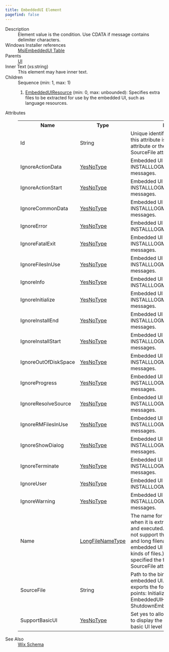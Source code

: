 ```yaml
---
title: EmbeddedUI Element
pagefind: false
---
```

<dl>
  <dt>Description</dt>
  <dd>Element value is the condition. Use CDATA if message contains delimiter characters.</dd>
  <dt>Windows Installer references</dt>
  <dd>
    <a href="http://msdn.microsoft.com/library/bb736317.aspx" target="_blank">MsiEmbeddedUI Table</a>
  </dd>
  <dt>Parents</dt>
  <dd>
    <a href="../ui/">UI</a>
  </dd>
  <dt>Inner Text (xs:string)</dt>
  <dd>This element may have inner text.</dd>
  <dt>Children</dt>
  <dd>Sequence (min: 1, max: 1)<ol><li><a href="../embeddeduiresource/">EmbeddedUIResource</a> (min: 0, max: unbounded): Specifies extra files to be extracted for use by the embedded UI, such as language resources.</li></ol></dd>
  <dt>Attributes</dt>
  <dd>
    <table cellspacing="0" cellpadding="0" class="schema">
      <tr>
        <th width="15%">Name</th>
        <th width="15%">Type</th>
        <th width="65%">Description</th>
        <th width="15%">Required</th>
      </tr>
      <tr>
        <td>Id</td>
        <td>String</td>
        <td>                         Unique identifier for embedded UI.If this attribute is not specified the Name attribute or the file name                         portion of the SourceFile attribute will be used.                     </td>
        <td>&nbsp;</td>
      </tr>
      <tr>
        <td>IgnoreActionData</td>
        <td><a href="../simple_type_yesnotype/">YesNoType</a></td>
        <td>Embedded UI will not recieve any INSTALLLOGMODE_ACTIONDATA messages.</td>
        <td>&nbsp;</td>
      </tr>
      <tr>
        <td>IgnoreActionStart</td>
        <td><a href="../simple_type_yesnotype/">YesNoType</a></td>
        <td>Embedded UI will not recieve any INSTALLLOGMODE_ACTIONSTART messages.</td>
        <td>&nbsp;</td>
      </tr>
      <tr>
        <td>IgnoreCommonData</td>
        <td><a href="../simple_type_yesnotype/">YesNoType</a></td>
        <td>Embedded UI will not recieve any INSTALLLOGMODE_COMMONDATA messages.</td>
        <td>&nbsp;</td>
      </tr>
      <tr>
        <td>IgnoreError</td>
        <td><a href="../simple_type_yesnotype/">YesNoType</a></td>
        <td>Embedded UI will not recieve any INSTALLLOGMODE_ERROR messages.</td>
        <td>&nbsp;</td>
      </tr>
      <tr>
        <td>IgnoreFatalExit</td>
        <td><a href="../simple_type_yesnotype/">YesNoType</a></td>
        <td>Embedded UI will not recieve any INSTALLLOGMODE_FATALEXIT messages.</td>
        <td>&nbsp;</td>
      </tr>
      <tr>
        <td>IgnoreFilesInUse</td>
        <td><a href="../simple_type_yesnotype/">YesNoType</a></td>
        <td>Embedded UI will not recieve any INSTALLLOGMODE_FILESINUSE messages.</td>
        <td>&nbsp;</td>
      </tr>
      <tr>
        <td>IgnoreInfo</td>
        <td><a href="../simple_type_yesnotype/">YesNoType</a></td>
        <td>Embedded UI will not recieve any INSTALLLOGMODE_INFO messages.</td>
        <td>&nbsp;</td>
      </tr>
      <tr>
        <td>IgnoreInitialize</td>
        <td><a href="../simple_type_yesnotype/">YesNoType</a></td>
        <td>Embedded UI will not recieve any INSTALLLOGMODE_INITIALIZE messages.</td>
        <td>&nbsp;</td>
      </tr>
      <tr>
        <td>IgnoreInstallEnd</td>
        <td><a href="../simple_type_yesnotype/">YesNoType</a></td>
        <td>Embedded UI will not recieve any INSTALLLOGMODE_INSTALLEND messages.</td>
        <td>&nbsp;</td>
      </tr>
      <tr>
        <td>IgnoreInstallStart</td>
        <td><a href="../simple_type_yesnotype/">YesNoType</a></td>
        <td>Embedded UI will not recieve any INSTALLLOGMODE_INSTALLSTART messages.</td>
        <td>&nbsp;</td>
      </tr>
      <tr>
        <td>IgnoreOutOfDiskSpace</td>
        <td><a href="../simple_type_yesnotype/">YesNoType</a></td>
        <td>Embedded UI will not recieve any INSTALLLOGMODE_OUTOFDISKSPACE messages.</td>
        <td>&nbsp;</td>
      </tr>
      <tr>
        <td>IgnoreProgress</td>
        <td><a href="../simple_type_yesnotype/">YesNoType</a></td>
        <td>Embedded UI will not recieve any INSTALLLOGMODE_PROGRESS messages.</td>
        <td>&nbsp;</td>
      </tr>
      <tr>
        <td>IgnoreResolveSource</td>
        <td><a href="../simple_type_yesnotype/">YesNoType</a></td>
        <td>Embedded UI will not recieve any INSTALLLOGMODE_RESOLVESOURCE messages.</td>
        <td>&nbsp;</td>
      </tr>
      <tr>
        <td>IgnoreRMFilesInUse</td>
        <td><a href="../simple_type_yesnotype/">YesNoType</a></td>
        <td>Embedded UI will not recieve any INSTALLLOGMODE_RMFILESINUSE messages.</td>
        <td>&nbsp;</td>
      </tr>
      <tr>
        <td>IgnoreShowDialog</td>
        <td><a href="../simple_type_yesnotype/">YesNoType</a></td>
        <td>Embedded UI will not recieve any INSTALLLOGMODE_SHOWDIALOG messages.</td>
        <td>&nbsp;</td>
      </tr>
      <tr>
        <td>IgnoreTerminate</td>
        <td><a href="../simple_type_yesnotype/">YesNoType</a></td>
        <td>Embedded UI will not recieve any INSTALLLOGMODE_TERMINATE messages.</td>
        <td>&nbsp;</td>
      </tr>
      <tr>
        <td>IgnoreUser</td>
        <td><a href="../simple_type_yesnotype/">YesNoType</a></td>
        <td>Embedded UI will not recieve any INSTALLLOGMODE_USER messages.</td>
        <td>&nbsp;</td>
      </tr>
      <tr>
        <td>IgnoreWarning</td>
        <td><a href="../simple_type_yesnotype/">YesNoType</a></td>
        <td>Embedded UI will not recieve any INSTALLLOGMODE_WARNING messages.</td>
        <td>&nbsp;</td>
      </tr>
      <tr>
        <td>Name</td>
        <td><a href="../simple_type_longfilenametype/">LongFileNameType</a></td>
        <td>                         The name for the embedded UI DLL when it is extracted from the Product and executed. (Windows Installer                         does not support the typical short filename and long filename combination for embedded UI files as it                         does for other kinds of files.) If this attribute is not specified the file name portion of the SourceFile                         attribute will be used.                     </td>
        <td>&nbsp;</td>
      </tr>
      <tr>
        <td>SourceFile</td>
        <td>String</td>
        <td>                         Path to the binary file that is the embedded UI. This must be a DLL that exports the following                         three entry points: InitializeEmbeddedUI, EmbeddedUIHandler and ShutdownEmbeddedUI.                     </td>
        <td>Yes</td>
      </tr>
      <tr>
        <td>SupportBasicUI</td>
        <td><a href="../simple_type_yesnotype/">YesNoType</a></td>
        <td>Set yes to allow the Windows Installer to display the embedded UI during basic UI level installation.</td>
        <td>&nbsp;</td>
      </tr>
    </table>
  </dd>
  <dt>See Also</dt>
  <dd>
    <a href="../">Wix Schema</a>
  </dd>
</dl>
